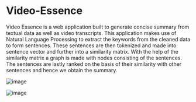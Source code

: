 # Video-Essence
 Video Essence is a web application built to generate concise summary from textual data as well as video transcripts. 
This application makes use of Natural Language Processing to extract the keywords from the cleaned data to form sentences. These sentences are then tokenized and made into sentence vector and further into a similarity matrix. With the help of the similarity matrix a graph is made with nodes consisting of the sentences.  The sentences are lastly ranked on the basis of their similarity with other sentences and hence we obtain the summary.

![image](https://user-images.githubusercontent.com/83595522/146999419-3701e780-6f50-491a-8e4c-b1cc1ddab310.png)


![image](https://user-images.githubusercontent.com/83595522/146999682-52f6a47e-409f-4c84-8bd5-51a3052ed565.png)

